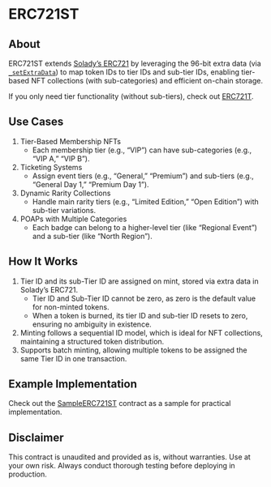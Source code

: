 # ERC721ST

## About
ERC721ST extends [Solady’s ERC721](https://github.com/Vectorized/solady/blob/main/src/tokens/ERC721.sol) by leveraging the 96-bit extra data (via [`_setExtraData`](https://github.com/Vectorized/solady/blob/main/src/tokens/ERC721.sol#L424)) to map token IDs to tier IDs and sub-tier IDs, enabling tier-based NFT collections (with sub-categories) and efficient on-chain storage. 

If you only need tier functionality (without sub-tiers), check out [ERC721T](https://github.com/0xkuwabatake/ERC721T).

## Use Cases
1. Tier-Based Membership NFTs
    - Each membership tier (e.g., “VIP”) can have sub-categories (e.g., “VIP A,” “VIP B”).
2. Ticketing Systems
    - Assign event tiers (e.g., “General,” “Premium”) and sub-tiers (e.g., “General Day 1,” “Premium Day 1”).
3. Dynamic Rarity Collections
    - Handle main rarity tiers (e.g., “Limited Edition,” “Open Edition”) with sub-tier variations.
4. POAPs with Multiple Categories
    - Each badge can belong to a higher-level tier (like “Regional Event”) and a sub-tier (like “North Region”).

## How It Works
1.	Tier ID and its sub-Tier ID are assigned on mint, stored via extra data in Solady’s ERC721.
	  - Tier ID and Sub-Tier ID cannot be zero, as zero is the default value for non-minted tokens.
	  - When a token is burned, its tier ID and sub-tier ID resets to zero, ensuring no ambiguity in existence.
2.	Minting follows a sequential ID model, which is ideal for NFT collections, maintaining a structured token distribution.
3.	Supports batch minting, allowing multiple tokens to be assigned the same Tier ID in one transaction.

## Example Implementation
Check out the [SampleERC721ST](https://github.com/0xkuwabatake/ERC721ST/blob/main/src/examples/SampleERC721ST.sol) contract as a sample for practical implementation.

## Disclaimer

This contract is unaudited and provided as is, without warranties. Use at your own risk. Always conduct thorough testing before deploying in production.